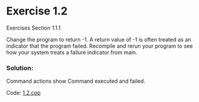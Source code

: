 # Exercise 1.2
Exercises Section 1.1.1

Change the program to return -1. A return value of -1 is often treated as an indicator that the program failed. Recompile and rerun your program to see how your system treats a failure indicator from main.

### Solution:

Command actions show Command executed and failed.

Code: [1.2.cpp](../exercises/1.2.cpp)